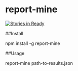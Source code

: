 # report-mine
[![Stories in Ready](https://badge.waffle.io/jaydeepc/report-mine.png?label=ready&title=Ready)](http://waffle.io/jaydeepc/report-mine)

##Install

npm install -g report-mine

##Usage

report-mine path-to-results.json

